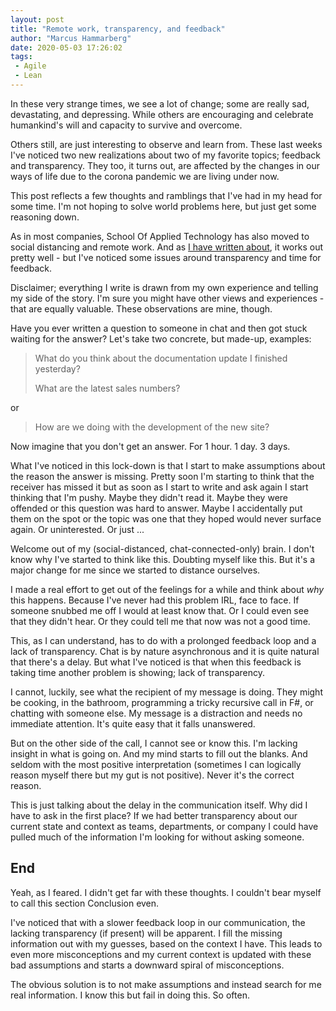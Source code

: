```yaml
---
layout: post
title: "Remote work, transparency, and feedback"
author: "Marcus Hammarberg"
date: 2020-05-03 17:26:02
tags:
 - Agile
 - Lean
---
```


In these very strange times, we see a lot of change; some are really sad, devastating, and depressing. While others are encouraging and celebrate humankind's will and capacity to survive and overcome.

Others still, are just interesting to observe and learn from. These last weeks I've noticed two new realizations about two of my favorite topics; feedback and transparency. They too, it turns out, are affected by the changes in our ways of life due to the corona pandemic we are living under now.

This post reflects a few thoughts and ramblings that I've had in my head for some time. I'm not hoping to solve world problems here, but just get some reasoning down.

<!-- excerpt-end -->

As in most companies, School Of Applied Technology has also moved to social distancing and remote work. And as [I have written about](https://www.marcusoft.net/2020/03/experience-report-first-week-of-x-mobs-going-remote.html), it works out pretty well - but I've noticed some issues around transparency and time for feedback.

Disclaimer; everything I write is drawn from my own experience and telling my side of the story. I'm sure you might have other views and experiences - that are equally valuable. These observations are mine, though.

Have you ever written a question to someone in chat and then got stuck waiting for the answer? Let's take two concrete, but made-up, examples:

> What do you think about the documentation update I finished yesterday?
>
> What are the latest sales numbers?

or

> How are we doing with the development of the new site?

Now imagine that you don't get an answer. For 1 hour. 1 day. 3 days.

What I've noticed in this lock-down is that I start to make assumptions about the reason the answer is missing. Pretty soon I'm starting to think that the receiver has missed it but as soon as I start to write and ask again I start thinking that I'm pushy. Maybe they didn't read it. Maybe they were offended or this question was hard to answer. Maybe I accidentally put them on the spot or the topic was one that they hoped would never surface again. Or uninterested. Or just ...

Welcome out of my (social-distanced, chat-connected-only) brain. I don't know why I've started to think like this. Doubting myself like this. But it's a major change for me since we started to distance ourselves.

I made a real effort to get out of the feelings for a while and think about *why* this happens. Because I've never had this problem IRL, face to face. If someone snubbed me off I would at least know that. Or I could even see that they didn't hear. Or they could tell me that now was not a good time.

This, as I can understand, has to do with a prolonged feedback loop and a lack of transparency. Chat is by nature asynchronous and it is quite natural that there's a delay. But what I've noticed is that when this feedback is taking time another problem is showing; lack of transparency.

I cannot, luckily, see what the recipient of my message is doing. They might be cooking, in the bathroom, programming a tricky recursive call in F#, or chatting with someone else. My message is a distraction and needs no immediate attention. It's quite easy that it falls unanswered.

But on the other side of the call, I cannot see or know this. I'm lacking insight in what is going on. And my mind starts to fill out the blanks. And seldom with the most positive interpretation (sometimes I can logically reason myself there but my gut is not positive). Never it's the correct reason.

This is just talking about the delay in the communication itself. Why did I have to ask in the first place? If we had better transparency about our current state and context as teams, departments, or company I could have pulled much of the information I'm looking for without asking someone.

## End

Yeah, as I feared. I didn't get far with these thoughts. I couldn't bear myself to call this section Conclusion even.

I've noticed that with a slower feedback loop in our communication, the lacking transparency (if present) will be apparent. I fill the missing information out with my guesses, based on the context I have. This leads to even more misconceptions and my current context is updated with these bad assumptions and starts a downward spiral of misconceptions.

The obvious solution is to not make assumptions and instead search for me real information. I know this but fail in doing this. So often.
